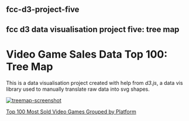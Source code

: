 ## fcc-d3-project-five
## fcc d3 data visualisation project five: tree map

# Video Game Sales Data Top 100: Tree Map

This is a data visualisation project created with help from *d3.js*, a data vis library used to manually translate raw data into svg shapes.

[![treemap-screenshot](https://user-images.githubusercontent.com/57681651/98582519-f97e5680-22ba-11eb-94f4-cb4c6a4742a9.jpg)](https://mike1234-pixel.github.io/fcc-d3-project-five/)

[Top 100 Most Sold Video Games Grouped by Platform](https://mike1234-pixel.github.io/fcc-d3-project-five/)

